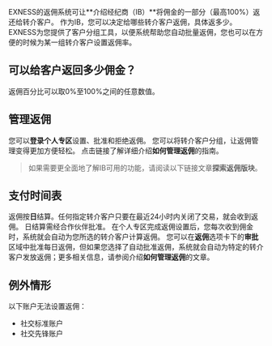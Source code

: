
EXNESS的返佣系统可让**介绍经纪商（IB）**将佣金的一部分（最高100%）返还给转介客户。 作为IB，您可以决定给哪些转介客户返佣，具体返多少。 EXNESS为您提供了客户分组工具，以便系统帮助您自动批量返佣，您也可以在方便的时候为某一组转介客户设置返佣率。
## **可以给客户返回多少佣金？** 
返佣百分比可以取0%至100%之间的任意数值。
## **管理返佣** 
您可以**登录个人专区**设置、批准和拒绝返佣。 您可以将转介客户分组，让返佣管理变得更加方便轻松。 点击链接了解详细介绍**如何管理返佣**的指南。
> 如果需要更全面地了解IB可用的功能，请阅读以下链接文章**探索返佣版块**。
## **支付时间表** 
返佣按**日**结算。任何指定转介客户只要在最近24小时内关闭了交易，就会收到返佣。 日结算需经合作伙伴批准。
在个人专区完成返佣设置后，您每次收到佣金时，系统就会自动为您所选的转介客户计算返佣。 您可以在**返佣**选项卡下的**审批**区域中批准每日返佣，但如果您选择了自动批准返佣，系统就会自动为特定的转介客户发放返佣；更多相关信息，请参阅介绍**如何管理返佣**的文章。
## **例外情形** 
以下账户无法设置返佣：
-   社交标准账户
-   社交先锋账户
